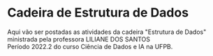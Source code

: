 # Cadeira de Estrutura de Dados

Aqui vão ser postadas as atividades da cadeira "Estrutura de Dados" ministrada pela professora LILIANE DOS SANTOS
<br>Período 2022.2 do curso Ciência de Dados e IA na UFPB.
